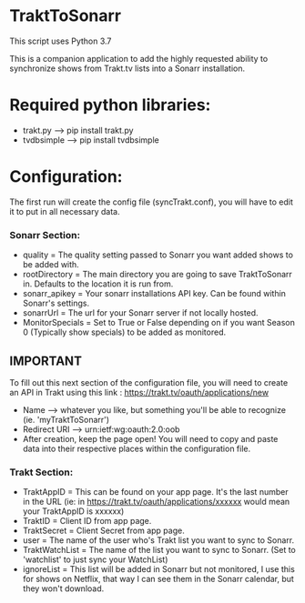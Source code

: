 # TraktToSonarr

This script uses Python 3.7

This is a companion application to add the highly requested ability to synchronize shows from Trakt.tv lists into a Sonarr installation.

# Required python libraries:

* trakt.py
--> pip install trakt.py
* tvdbsimple
--> pip install tvdbsimple

# Configuration:

The first run will create the config file (syncTrakt.conf), you will have to edit it to put in all necessary data.

### Sonarr Section:

* quality = The quality setting passed to Sonarr you want added shows to be added with. 
* rootDirectory = The main directory you are going to save TraktToSonarr in. Defaults to the location it is run from.
* sonarr_apikey = Your sonarr installations API key. Can be found within Sonarr's settings.
* sonarrUrl = The url for your Sonarr server if not locally hosted.
* MonitorSpecials = Set to True or False depending on if you want Season 0 (Typically show specials) to be added as monitored.

## IMPORTANT
To fill out this next section of the configuration file, you will need to create an API in Trakt using this link : https://trakt.tv/oauth/applications/new
* Name
--> whatever you like, but something you'll be able to recognize (ie. 'myTraktToSonarr')
* Redirect URI
--> urn:ietf:wg:oauth:2.0:oob
* After creation, keep the page open! You will need to copy and paste data into their respective places within the configuration file. 

### Trakt Section:

* TraktAppID = This can be found on your app page. It's the last number in the URL (ie: in https://trakt.tv/oauth/applications/xxxxxx would mean your TraktAppID is xxxxxx)
* TraktID = Client ID from app page.
* TraktSecret = Client Secret from app page.
* user = The name of the user who's Trakt list you want to sync to Sonarr.
* TraktWatchList = The name of the list you want to sync to Sonarr. (Set to 'watchlist' to just sync your WatchList)
* ignoreList = This list will be added in Sonarr but not monitored, I use this for shows on Netflix, that way I can see them in the Sonarr calendar, but they won't download.
